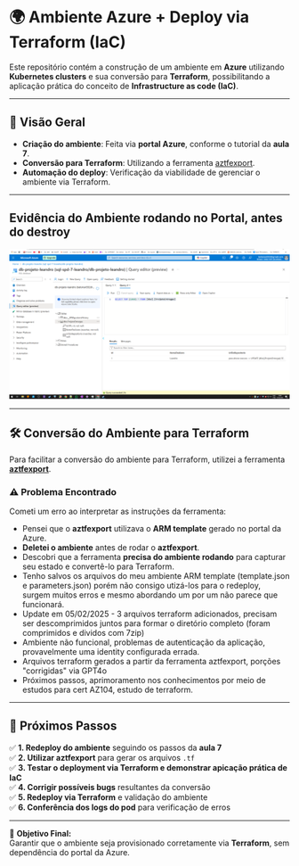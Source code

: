 # 🌍 Ambiente Azure + Deploy via Terraform (IaC)

Este repositório contém a construção de um ambiente em **Azure** utilizando **Kubernetes clusters** e sua conversão para **Terraform**, possibilitando a aplicação prática do conceito de **Infrastructure as code (IaC)**.

---

## 📌 Visão Geral

-  **Criação do ambiente**: Feita via **portal Azure**, conforme o tutorial da **aula 7**.
-  **Conversão para Terraform**: Utilizando a ferramenta [aztfexport](https://github.com/Azure/aztfexport).
-  **Automação do deploy**: Verificação da viabilidade de gerenciar o ambiente via Terraform.

---

## Evidência do Ambiente rodando no Portal, antes do destroy



![Ambiente no Azure](evidencia01q.png)

---

## 🛠️ Conversão do Ambiente para Terraform

Para facilitar a conversão do ambiente para Terraform, utilizei a ferramenta **[aztfexport](https://github.com/Azure/aztfexport)**.

### ⚠️ Problema Encontrado
Cometi um erro ao interpretar as instruções da ferramenta:
- Pensei que o **aztfexport** utilizava o **ARM template** gerado no portal da Azure.
- **Deletei o ambiente** antes de rodar o **aztfexport**.
- Descobri que a ferramenta **precisa do ambiente rodando** para capturar seu estado e convertê-lo para Terraform.
- Tenho salvos os arquivos do meu ambiente ARM template (template.json e parameters.json) porém não consigo utizá-los para o redeploy, surgem muitos erros e mesmo abordando um por um não parece que funcionará.
- Update em 05/02/2025 - 3 arquivos terraform adicionados, precisam ser descomprimidos juntos para formar o diretório completo (foram comprimidos e dividos com 7zip)
- Ambiente não funcional, problemas de autenticação da aplicação, provavelmente uma identity configurada errada.
- Arquivos terraform gerados a partir da ferramenta aztfexport, porções "corrigidas" via GPT4o
- Próximos passos, aprimoramento nos conhecimentos por meio de estudos para cert AZ104, estudo de terraform.
---

## 🔄 Próximos Passos

✅ **1. Redeploy do ambiente** seguindo os passos da **aula 7**  
✅ **2. Utilizar aztfexport** para gerar os arquivos `.tf`  
✅ **3. Testar o deployment via Terraform e demonstrar apicação prática de IaC**  
✅ **4. Corrigir possíveis bugs** resultantes da conversão  
✅ **5. Redeploy via Terraform** e validação do ambiente  
✅ **6. Conferência dos logs do pod** para verificação de erros  

---

📌 **Objetivo Final:**  
Garantir que o ambiente seja provisionado corretamente via **Terraform**, sem dependência do portal da Azure. 




